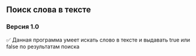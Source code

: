 ## Поиск слова в тексте
### Версия 1.0
:white_check_mark: Данная программа умеет искать слово в тексте и выдавать true или false по результатам поиска